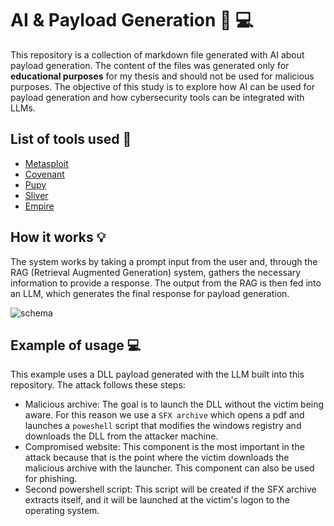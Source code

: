 # AI & Payload Generation 🤖 💻 
This repository is a collection of markdown file generated with AI about payload generation. The content of the files was generated only for **educational purposes** 
for my thesis and should not be used for malicious purposes. The objective of this study is to explore how AI can be used for payload generation and how cybersecurity tools can be integrated with LLMs.

## List of tools used :space_invader: 
- [Metasploit](https://github.com/rapid7/metasploit-framework)
- [Covenant](https://github.com/cobbr/Covenant)
- [Pupy](https://github.com/n1nj4sec/pupy)
- [Sliver](https://github.com/BishopFox/sliver)
- [Empire](https://github.com/BC-SECURITY/Empire)

## How it works 💡
The system works by taking a prompt input from the user and, through the RAG (Retrieval Augmented Generation) system, gathers the necessary information to provide a response. The output from the RAG is then fed into an LLM, which generates the final response for payload generation.

![schema](https://github.com/user-attachments/assets/3d6f9946-b520-42ac-8793-8ff7a1fe4e08)

## Example of usage 💻 
This example uses a DLL payload generated with the LLM built into this repository. The attack follows these steps:
- Malicious archive: The goal is to launch the DLL without the victim being aware. For this reason we use a `SFX archive` which opens a pdf and launches a `poweshell` script that modifies the windows registry and downloads the DLL from the attacker machine.
- Compromised website: This component is the most important in the attack because that is the point where the victim downloads the malicious archive with the launcher. This component can also be used for phishing.
- Second powershell script: This script will be created if the SFX archive extracts itself, and it will be launched at the victim's logon to the operating system.

